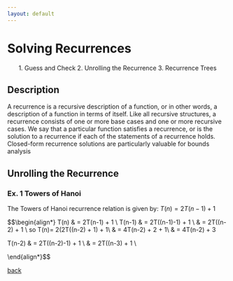 ```yaml
---
layout: default
---
```


# Solving Recurrences

<p align="center">
  1. Guess and Check
  2. Unrolling the Recurrence
  3. Recurrence Trees
</p>

## Description

A recurrence is a recursive description of a function, or in other words, a description of a function in terms of itself. Like all recursive structures, a recurrence consists of one or more base cases and one or more recursive cases. We say that a particular function satisfies a recurrence, or is the solution to a recurrence if each of the statements of a recurrence holds. Closed-form recurrence solutions are particularly valuable for bounds analysis 

## Unrolling the Recurrence
### Ex. 1 Towers of Hanoi
The Towers of Hanoi recurrence relation is given by: $T(n) = 2T(n-1) + 1$

$$\begin{align*}
T(n) & = 2T(n-1) + 1 \\
T(n-1) & = 2T((n-1)-1) + 1 \\
& = 2T((n-2) + 1 \\
so
T(n)= 2(2T((n-2) + 1) + 1\\
& = 4T(n-2) + 2 + 1\\
& = 4T(n-2) + 3


T(n-2) & = 2T((n-2)-1) + 1 \\
& = 2T((n-3) + 1 \\

\end{align*}$$




[back](./)

